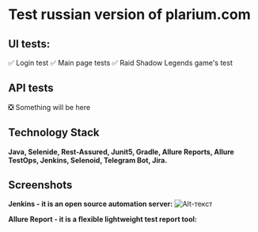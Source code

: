# Test russian version of plarium.com
## UI tests:
:white_check_mark: Login test
:white_check_mark: Main page tests
:white_check_mark: Raid Shadow Legends game's test

## API tests
:negative_squared_cross_mark: Something will be here

## Technology Stack
**Java, Selenide, Rest-Assured, Junit5, Gradle, Allure Reports, Allure TestOps, Jenkins, Selenoid, Telegram Bot, Jira.**

## Screenshots

**Jenkins - it is an open source automation server:**
![Alt-текст](https://drive.google.com/file/d/1qe9iBGoWE2PXz38EayfYvlhl7uA4kFii/view?usp=sharing "Jenkins")

**Allure Report - it is a flexible lightweight test report tool:**
